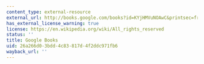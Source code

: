```yaml
---
content_type: external-resource
external_url: http://books.google.com/books?id=KYjHMVuNOAwC&printsec=frontcover
has_external_license_warning: true
license: https://en.wikipedia.org/wiki/All_rights_reserved
status: ''
title: Google Books
uid: 26a266d0-3bdd-4c83-817d-4f2ddc971fb6
wayback_url: ''
---
```

